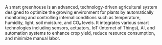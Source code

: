 A smart greenhouse is an advanced, technology-driven agricultural system designed to optimize the growing environment for plants by automatically monitoring and controlling internal conditions such as temperature, humidity, light, soil moisture, and CO₂ levels. It integrates various smart technologies including sensors, actuators, IoT (Internet of Things), AI, and automation systems to enhance crop yield, reduce resource consumption, and minimize manual labor.
